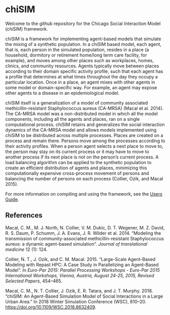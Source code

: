# chiSIM #

Welcome to the github repository for the Chicago Social Interaction Model (chiSIM) framework.

chiSIM is a framework for implementing agent-based models that simulate the mixing of a synthetic population. In a chiSIM based model,
each agent, that is, each person in the simulated population, resides in a place (a household, dormitory or retirement home/long term care facility, for example),
and moves among other places such as workplaces, homes, clinics, and community resources. Agents typically move between places according to their domain specific activity profile, such that each agent has a profile that determines at what times throughout the day they occupy a particular location. Once in a place, an agent mixes with other agents in some model or domain-specific way. For example, an agent may expose other agents to a disease in an epidemiological model.

chiSIM itself is a generalization of a model of community associated methicillin-resistant Staphylococcus aureus (CA-MRSA) (Macal et al. 2014). The CA-MRSA model was a non-distributed model in which all the model components, including all the agents and places, ran on a single computational process. chiSIM retains and generalizes the social interaction dynamics of the CA-MRSA model and allows models implemented using chiSIM to be distributed across multiple processes. Places are created on a process and remain there. Persons move among the processes according to their activity profiles. When a person agent selects a next place to move to, the person may stay on its current process or it may have to move to another process if its next place is not on the person’s current process. A load balancing algorithm can be applied to the synthetic population to create an efficient distribution of agents and places, minimizing this computationally expensive cross-process movement of persons and balancing the number of persons on each process (Collier, Ozik, and Macal 2015).

For more information on compiling and using the framework, see the [Users Guide](./users_guide.md).

## References ##

Macal, C. M., M. J. North, N. Collier, V. M. Dukic, D. T. Wegener, M. Z. David, R. S. Daum, P. Schumm, J. A.
Evans, J. R. Wilder et al. 2014. “Modeling the transmission of community-associated methicillin-resistant Staphylococcus aureus: 
a dynamic agent-based simulation”. *Journal of translational medicine* 12 (1): 124.

Collier, N. T., J. Ozik, and C. M. Macal. 2015. “Large-Scale Agent-Based Modeling with Repast HPC: A Case Study in Parallelizing an Agent-Based Model”. 
In *Euro-Par 2015: Parallel Processing Workshops - Euro-Par 2015 International Workshops, Vienna, Austria, August 24-25, 2015, Revised Selected Papers*, 454–465.

Macal, C. M., N. T. Collier, J. Ozik, E. R. Tatara, and J. T. Murphy. 2018. “chiSIM:  An Agent-Based Simulation Model of Social Interactions in a Large Urban Area.” In 2018 Winter Simulation Conference (WSC), 810–20. https://doi.org/10.1109/WSC.2018.8632409.


